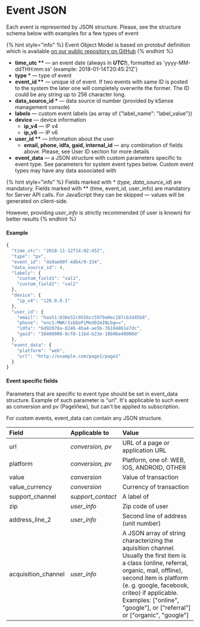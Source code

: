 # Event JSON

Each event is represented by JSON structure. Please, see the structure schema below with examples for a few types of event

{% hint style="info" %}
Event Object Model is based on protobuf definition which is available [on our public repository on GitHub](https://github.com/ksense-co/events-api)
{% endhint %}

* **time\_utc \*\*** — an event date \(always in _**UTC!**_\), formatted as 'yyyy-MM-ddTHH:mm:ss' \(example: 2018-01-14T20:45:21Z'\)
* **type \*** — type of event
* **event\_id \*\*** — unique id of event. If two events with same ID is posted to the system the later one will completely overwrite the former. The ID could be any string up to 256 character long.
* **data\_source\_id \*** — data source id number \(provided by kSense management console\)
* **labels** — custom event labels \(as array of {"label\_name": "label\_value"}\)
* **device** — device information
  * **ip\_v4** — IP v4
  * **ip\_v6** — IP v6
* **user\_id \*\*** — information about the user
  * **email, phone, idfa, gaid, internal\_id** — any combination of fields above. Please, see User ID section for more details
* **event\_data** — a JSON structure with custom parameters specific to event type. See parameters for system event types below. Custom event types may have any data associated with

{% hint style="info" %}
Fields marked with \* \(_type, data\_source\_id_\) are mandatory. Fields marked with \*\* \(time, event\_id, user\_info\) are mandatory for Server API calls. For JavaScript they can be skipped — values will be generated on client-side.

However, providing _user\_info_ is strictly recommended \(if user is known\) for better results
{% endhint %}

#### Example

```javascript
{
  "time_utc": "2018-11-12T14:02:45Z",
  "type": "pv",
  "event_id": "da9ae80f-4db4/0-334",
  "data_source_id": 4,
  "labels": {
    "custom_field1": "val1",
    "custom_field2": "val2"
  },
  "device": {
    "ip_v4": "128.0.0.1"
  },
  "user_id": {
    "email": "hash1:036e32c9556cc5979a0ec187cb3d45b8",
    "phone": "enc1:MWKrIsbDoPiMeUD2mINLbg==",
    "idfa": "6d92078a-8246-4ba4-ae5b-76104861e7dc",
    "gaid": "38400000-8cf0-11bd-b23e-10b96e40000d"
  },
  "event_data": {
    "platform": "web",
    "url": "http://example.com/page1/page2"
  }
}
```

#### **Event specific fields**

Parameters that are specific to event type should be set in event\_data structure. Example of such parameter is "url". It's applicable to such event as conversion and pv \(PageView\), but can't be applied to subscription. 

For custom events, event\_data can contain any JSON structure.

| Field | Applicable to | Value |
| :--- | :--- | :--- |
| url | _conversion, pv_ | URL of a page or application URL |
| platform | _conversion, pv_ | Platform, one of: WEB, IOS, ANDROID, OTHER |
| value | _conversion_ | Value of transaction |
| value\_currency | _conversion_ | Currency of transaction |
| support\_channel | _support\_contact_ | A label of  |
| zip | _user\_info_ | Zip code of user |
| address\_line\_2 | _user\_info_ | Second line of address \(unit number\) |
| acquisition\_channel | _user\_info_ | A JSON array of string characterizing the aquisition channel. Usually the first item is a class \(online, referral, organic, mail, offline\), second item is platform \(e. g. google, facebook, criteo\) if applicable. Examples: \["online", "google"\], or \["referral"\] or \["organic", "google"\] |



####  



